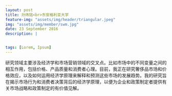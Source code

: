 ```yaml
---
layout: post
title: 孙炜铭<br>东安格利亚大学
feature-img: "assets/img/header/triangular.jpeg"
img: "assets/img/member/swm.jpg"
date: 23 September 2016
description: |


tags: [Lorem, Ipsum]
---
```


研究领域主要涉及经济学和市场营销领域的交叉点。比如市场中的不同变量之间的相互作用，包括价格、产品质量和消费者心理。目前，我正在研究奢侈品市场和价格效应，以及如何运用经济学原理来解释和预测这些市场的发展趋势。我的研究旨在揭示市场行为和消费者决策背后的经济学原理，以便为企业和政策制定者提供有关市场战略和政策制定的有价值见解。